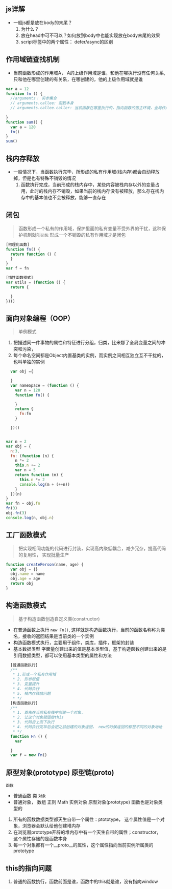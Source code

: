 ## js详解
- 一般js都是放在body的末尾？
  1. 为什么？
  2. 放在head中可不可以？如何放到body中也能实现放在body末尾的效果
  3. script标签中的两个属性： defer/async的区别 
## 作用域链查找机制
- 当前函数形成的作用域A， A的上级作用域是谁，和他在哪执行没有任何关系,只和他在哪里创建的有关系，在哪创建的，他的上级作用域就是谁
```js
var a = 12
function fn () {
  //arguments： 实参集合
  // arguments.callee: 函数本身
  // arguments.callee.caller: 当前函数在哪里执行的，指向函数的宿主环境，全局作用域下caller的结果是null
  
}
function sum() {
  var a = 120
  fn()
}
sum()
``` 
## 栈内存释放
 - 一般情况下，当函数执行完毕，所形成的私有作用域(栈内存)都会自动释放掉，但是也有特殊不销毁的情况
   1. 函数执行完成，当前形成的栈内存中，某些内容被栈内存以外的变量占用，此时的栈内存不销毁，如果当前的栈内存没有被释放，那么存在栈内存中的基本值也不会被释放，能够一直存在

## 闭包
> 函数形成一个私有的作用域，保护里面的私有变量不受外界的干扰，这种保护机制就叫`闭包`
> 形成一个不销毁的私有作用域才是闭包
```js
[柯理化函数]
function fn() {
  return function () {
  }
}
var f = fn

[惰性函数模式]
var utils = (function () {
  return {

  }
})()
```
## 面向对象编程（OOP）
> 单例模式
 1. 把描述同一件事物的属性和特征进行分组，归类，比米娜了全局变量之间的冲突和污染，
 2. 每个命名空间都是Object内置基类的实例，而实例之间相互独立互不干扰的，也叫单独的实例

  ```js
    var obj ={

    }
    var nameSpace = (function () {
      var n = 120
      function fn() {

      }
      return {
        fn:fn
      }

    })()


  var n = 2
  var obj = {
    n:3,
    fn: (function (n) {
      n *= 2
      this.n += 2
      var n = 5
      return function (m) {
        this.n *= 2
        console.log(m + (++n))
      }
    })(n)
  }
  var fn = obj.fn
  fn(3)
  obj.fn(3)
  console.log(n, obj.n)
  ```

## 工厂函数模式
> 把实现相同功能的代码进行封装，实现高内聚低耦合，减少冗杂，提高代码的复用性， 实现批量生产
```js
function createPerson(name, age) {
  var obj = {}
  obj.name = name
  obj.age = age
  return obj
}
```
## 构造函数模式
> 基于构造函数创造自定义类(constructor)
 - 在普通函数上执行 `new Fn()`, 这样就是构造函数执行，当前的函数名称称为类名，接收的返回结果是当前类的一个实例
 - 构造函数模式执行，主要用于组件，类库，插件，框架的封装
 - 基本数据类型 字面量创建出来的值是基本类型值，基于构造函数创建出来的是引用数据类型，都可以使用基本类型的属性和方法

 ```js
   [普通函数执行]
   /**
    * 1.形成一个私有作用域
    * 2. 形参赋值
    * 3. 变量提升
    * 4. 代码执行
    * 5. 栈内存释放问题
    * */
   [构造函数执行]
   /**
    * 1. 首先在当前私有栈中创建一个对象，
    * 2. 让这个对象赋值给this
    * 3. 代码自上而下执行
    * 4. 代码执行完毕后会把之前创建的对象返回， new的时候返回的都是不同的对象地址
    * */
   function Fn () {
     var

   }
   var f = new Fn()
 ```
## 原型对象(prototype) 原型链(__proto__)
`函数`
  - 普通函数 类
`对象`
  - 普通对象， 数组 正则 Math 实例对象 原型对象(prototype) 函数也是对象类型的
1. 所有的函数数据类型都天生自带一个属性：ptototype， 这个属性值是一个对象，浏览器会默认给他创建堆内存
2. 在浏览器prototype开辟的堆内存中有一个天生自带的属性；constructor， 这个属性存储的是函数本身
3. 每一个对象都有一个__proto__的属性，这个属性指向当前实例所属类的prototype
  ## this的指向问题
  1. 普通的函数执行，函数前面是谁，函数中的this就是谁，没有指向window 